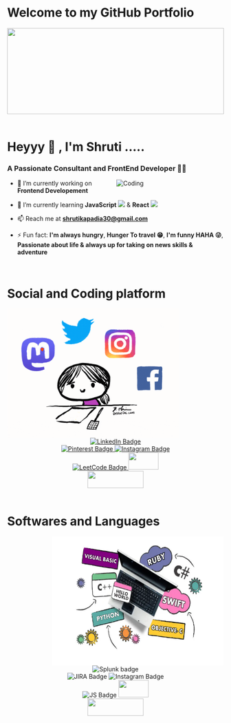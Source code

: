 <h1 align="left">Welcome to my GitHub Portfolio </h1>

<div id="header" align="left">
  <img src="https://github.com/Anmol-Baranwal/Cool-GIFs-For-GitHub/assets/74038190/80728820-e06b-4f96-9c9e-9df46f0cc0a5" width="100%" height="200">
</div>
<br>


<h1 align="left" >Heyyy  👋 , I'm Shruti ..... </h1>
<h3 align="left">A Passionate Consultant and FrontEnd Developer 👩‍💻</h3>

<img align="right" alt="Coding" width="250" src="https://user-images.githubusercontent.com/74038190/221352975-94759904-aa4c-4032-a8ab-b546efb9c478.gif">

- 🔭 I’m currently working on **Frontend Developement**

- 🌱 I’m currently learning **JavaScript** <img src="https://user-images.githubusercontent.com/74038190/212257454-16e3712e-945a-4ca2-b238-408ad0bf87e6.gif" width="20"> & **React** <img src="https://user-images.githubusercontent.com/74038190/212257467-871d32b7-e401-42e8-a166-fcfd7baa4c6b.gif" width="20"> 

- 📫 Reach me at **shrutikapadia30@gmail.com**

- ⚡ Fun fact: **I'm always hungry**, **Hunger To travel 😁**, **I'm funny HAHA 😜**, **Passionate about life & always up for taking on news skills & adventure**
<br>

<h1>Social and Coding platform</h1>

<div id="badges" align="left">
    <img align="left" width="400" height="300" src="https://github.com/shrutikapadia/shrutikapadia/blob/main/giphy.gif">
  <div align="center"> <a href="https://www.linkedin.com/in/shruti-kapadia-280592192/">
  <br>
  <br>
   <img width="150" height="40" src="https://img.shields.io/badge/LinkedIn-blue?style=for-the-badge&logo=linkedin&logoColor=white" alt="LinkedIn Badge"/>
  </a>
  <br>
  <a href="https://www.pinterest.ca/shrutikapadia30/">
    <img width="150" height="40" src="https://img.shields.io/badge/Pinterest-%23E60023.svg?&style=for-the badge&logo=Pinterest&logoColor=white" width="100" height="28" 
  alt="Pinterest Badge"/>
  </a>
  <a href="instagram">
    <img width="150" height="40" src="https://img.shields.io/badge/Instagram-E4405F?style=for-the-badge&logo=instagram&logoColor=white" alt="Instagram Badge"/>
  </a>
  <br>
  <a href="https://leetcode.com/shrutikapadia30/">
    <img width="150" height="40" src="https://img.shields.io/badge/-LeetCode-FFA116?style=for-the-badge&logo=LeetCode&logoColor=black" alt="LeetCode Badge"/>
  </a>
  <a href="Twitter">
    <img width="70" height="40" src="https://img.shields.io/badge/X-000000?style=for-the-badge&logo=x&logoColor=white alt="Twitter Badge"/>
  </a>
  <br>
  <a href="Twitter">
    <img width="130" height="40"src="https://img.shields.io/badge/Quora-%23B92B27.svg?&style=for-the-badge&logo=Quora&logoColor=white alt="Twitter Badge"/>
  </a>
  <br>
  </div>
</div>
<br>

<h1 align="left">Softwares and Languages</h1>

<div id="badges" align="left">
<img align="right" width="400" height="300" src="https://github.com/shrutikapadia/shrutikapadia/blob/main/learn-c-language-basic-to-advanced-level.png">
<div align="center">  
<br>
<img width="150" height="40" src="https://img.shields.io/badge/Splunk-000000?style=for-the-badge&logo=Splunk&logoColor=white" alt="Splunk badge"/>
<br>
<img width="150" height="40" src="https://img.shields.io/badge/Jira-0052CC?style=for-the-badge&logo=Jira&logoColor=white" width="100" height="28" alt="JIRA Badge"/>
<img width="150" height="40" src="https://img.shields.io/badge/Bitbucket-0747a6?style=for-the-badge&logo=bitbucket&logoColor=white" alt="Instagram Badge"/>
<br>
<img width="150" height="40" src="https://img.shields.io/badge/JavaScript-323330?style=for-the-badge&logo=javascript&logoColor=F7DF1E" alt="JS Badge"/>
<img width="70" height="40" src="https://img.shields.io/badge/C-00599C?style=for-the-badge&logo=c&logoColor=white alt="C Badge"/>
<br>
<img width="130" height="40" src="https://img.shields.io/badge/Python-FFD43B?style=for-the-badge&logo=python&logoColor=blue alt="Twitter Badge"/>
<br>
</div>
</div>

